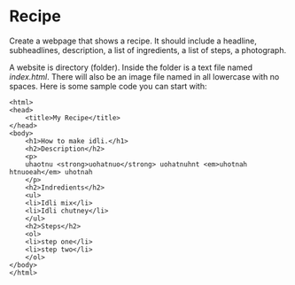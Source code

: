 # Recipe

Create a webpage that shows a recipe. It should include a headline, subheadlines, description, a list of ingredients, a list of steps, a photograph.

A website is directory (folder). Inside the folder is a text file named *index.html*. There will also be an image file named in all lowercase with no spaces. Here is some sample code you can start with:

    <html>
    <head>
        <title>My Recipe</title>
    </head>
    <body>
        <h1>How to make idli.</h1>
        <h2>Description</h2>
        <p>
        uhaotnu <strong>uohatnuo</strong> uohatnuhnt <em>uhotnah htnuoeah</em> uhotnah
        </p>
        <h2>Indredients</h2>
        <ul>
        <li>Idli mix</li>
        <li>Idli chutney</li>
        </ul>
        <h2>Steps</h2>
        <ol>
        <li>step one</li>
        <li>step two</li>
        </ol>
    </body>
    </html>
